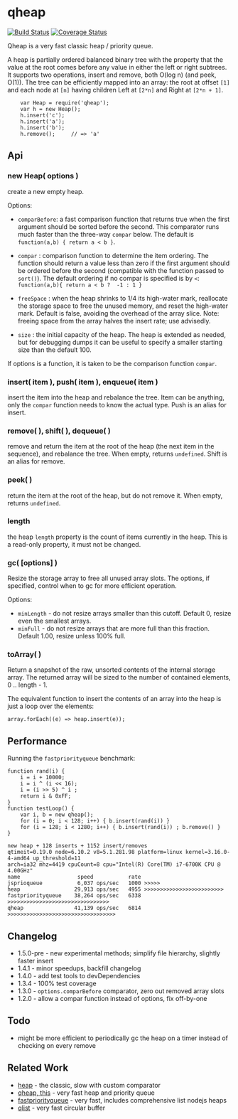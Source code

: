 qheap
=====

[![Build Status](https://api.travis-ci.org/andrasq/node-qheap.svg?branch=master)](https://travis-ci.org/andrasq/node-qheap)
[![Coverage Status](https://coveralls.io/repos/github/andrasq/node-qheap/badge.svg?branch=master)](https://coveralls.io/github/andrasq/node-qheap?branch=master)

Qheap is a very fast classic heap / priority queue.

A heap is partially ordered balanced binary tree with the property that the
value at the root comes before any value in either the left or right subtrees.
It supports two operations, insert and remove, both O(log n) (and peek, O(1)).
The tree can be efficiently mapped into an array: the root at offset `[1]` and
each node at `[n]` having children Left at `[2*n]` and Right at `[2*n + 1]`.

        var Heap = require('qheap');
        var h = new Heap();
        h.insert('c');
        h.insert('a');
        h.insert('b');
        h.remove();     // => 'a'


Api
---

### new Heap( options )

create a new empty heap.

Options:

- `comparBefore`: a fast comparison function that returns true when the first
argument should be sorted before the second.  This comparator runs much faster than
the three-way `compar` below.  The default is `function(a,b) { return a < b }`.
- `compar` : comparison function to determine the item ordering.  The function
should return a value less than zero if the first argument should be ordered
before the second (compatible with the function passed to `sort()`).  The
default ordering if no compar is specified is by `<`:  `function(a,b){ return
a < b ?  -1 : 1 }`

- `freeSpace` : when the heap shrinks to 1/4 its high-water mark, reallocate the
storage space to free the unused memory, and reset the high-water mark.
Default is false, avoiding the overhead of the array slice.  Note: freeing
space from the array halves the insert rate; use advisedly.

- `size` : the initial capacity of the heap.  The heap is extended as needed,
but for debugging dumps it can be useful to specify a smaller starting size than
the default 100.

If options is a function, it is taken to be the comparison function `compar`.

### insert( item ), push( item ), enqueue( item )

insert the item into the heap and rebalance the tree.  Item can be anything,
only the `compar` function needs to know the actual type.
Push is an alias for insert.

### remove( ), shift( ), dequeue( )

remove and return the item at the root of the heap (the next item in the
sequence), and rebalance the tree.  When empty, returns `undefined`.
Shift is an alias for remove.

### peek( )

return the item at the root of the heap, but do not remove it.  When empty,
returns `undefined`.

### length

the heap `length` property is the count of items currently in the heap.  This
is a read-only property, it must not be changed.

### gc( [options] )

Resize the storage array to free all unused array slots.  The options, if
specified, control when to gc for more efficient operation.

Options:

- `minLength` - do not resize arrays smaller than this cutoff.
  Default 0, resize even the smallest arrays.
- `minFull` - do not resize arrays that are more full than this fraction.
  Default 1.00, resize unless 100% full.

### toArray( )

Return a snapshot of the raw, unsorted contents of the internal storage array.
The returned array will be sized to the number of contained elements, 0 .. length - 1.

The equivalent function to insert the contents of an array into the heap is just
a loop over the elements:

    array.forEach((e) => heap.insert(e));


Performance
-----------

Running the `fastpriorityqueue` benchmark:

    function rand(i) {
        i = i + 10000;
        i = i ^ (i << 16);
        i = (i >> 5) ^ i ;
        return i & 0xFF;
    }
    function testLoop() {
        var i, b = new qheap();
        for (i = 0; i < 128; i++) { b.insert(rand(i)) }
        for (i = 128; i < 1280; i++) { b.insert(rand(i)) ; b.remove() }
    }

    new heap + 128 inserts + 1152 insert/removes
    qtimeit=0.19.0 node=6.10.2 v8=5.1.281.98 platform=linux kernel=3.16.0-4-amd64 up_threshold=11
    arch=ia32 mhz=4419 cpuCount=8 cpu="Intel(R) Core(TM) i7-6700K CPU @ 4.00GHz"
    name                  speed           rate
    jsprioqueue           6,037 ops/sec   1000 >>>>>
    heap                 29,913 ops/sec   4955 >>>>>>>>>>>>>>>>>>>>>>>>>
    fastpriorityqueue    38,264 ops/sec   6338 >>>>>>>>>>>>>>>>>>>>>>>>>>>>>>>>
    qheap                41,139 ops/sec   6814 >>>>>>>>>>>>>>>>>>>>>>>>>>>>>>>>>>


Changelog
---------

- 1.5.0-pre - new experimental methods; simplify file hierarchy, slightly faster insert
- 1.4.1 - minor speedups, backfill changelog
- 1.4.0 - add test tools to devDependencies
- 1.3.4 - 100% test coverage
- 1.3.0 - `options.comparBefore` comparator, zero out removed array slots
- 1.2.0 - allow a compar function instead of options, fix off-by-one


Todo
----

- might be more efficient to periodically gc the heap on a timer instead of checking
  on every remove


Related Work
------------

- [heap](https://www.npmjs.com/package/heap) - the classic, slow with custom comparator
- [qheap, this](https://www.npmjs.org/package/qheap) - very fast heap and priority queue
- [fastpriorityqueue](https://www.npmjs.com/package/fastpriorityqueue) - very fast, includes comprehensive list nodejs heaps
- [qlist](https://www.npmjs.com/package/qlist) - very fast circular buffer
